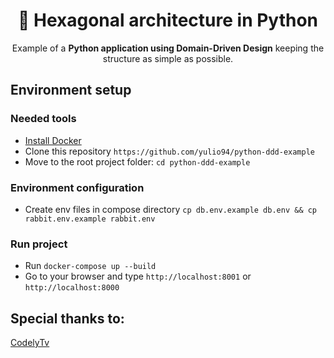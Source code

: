 <h1 align="center"> &#128013; Hexagonal architecture in Python</h1> 

<p align="center">
    Example of a <strong>Python application using Domain-Driven Design</strong> keeping the structure as simple as possible.
</p>

## Environment setup

### Needed tools

* [Install Docker](https://www.docker.com/get-started)
* Clone this repository `https://github.com/yulio94/python-ddd-example`
* Move to the root project folder: `cd python-ddd-example`

### Environment configuration

* Create env files in compose directory `cp db.env.example db.env && cp rabbit.env.example rabbit.env`

### Run project

* Run `docker-compose up --build`
* Go to your browser and type `http://localhost:8001` or `http://localhost:8000`

## Special thanks to:

[CodelyTv](https://codely.tv/)